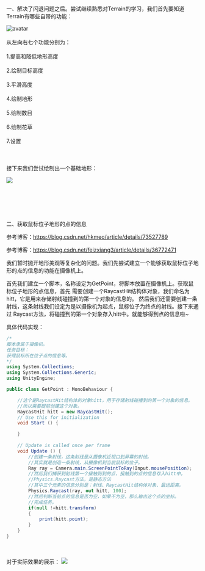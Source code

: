 </br>
</br>
一、解决了闪退问题之后。尝试继续熟悉对Terrain的学习，我们首先要知道Terrain有哪些自带的功能：

![avatar](https://i.loli.net/2018/05/31/5b0f81307273c.png)
</br>
</br>
从左向右七个功能分别为：</br></br>
1.提高和降低地形高度</br></br>2.绘制目标高度</br></br>3.平滑高度</br></br>4.绘制地形</br></br>5.绘制数目</br></br>6.绘制花草</br></br>7.设置
</br></br>
</br></br>
接下来我们尝试绘制出一个基础地形：

![](https://i.loli.net/2018/05/31/5b0f83c012893.png)

</br></br>
</br></br>

二、获取鼠标位子地形的点的信息

参考博客：https://blog.csdn.net/hkmeo/article/details/73527789

参考博客：https://blog.csdn.net/feizxiang3/article/details/36772471

我们暂时抛开地形美观等复杂化的问题。我们先尝试建立一个能够获取鼠标位子地形的点的信息的功能在摄像机上。

首先我们建立一个脚本，名称设定为GetPoint，将脚本放置在摄像机上。获取鼠标位子地形的点信息，首先
需要创建一个RaycastHit结构体对象，我们命名为hitt，它是用来存储射线碰撞到的第一个对象的信息的。
然后我们还需要创建一条射线，这条射线我们设定为是以摄像机为起点，鼠标位子为终点的射线。接下来通过
Raycast方法，将碰撞到的第一个对象存入hitt中。就能够得到点的信息啦~

具体代码实现：

```c#
/*
脚本隶属于摄像机。
任务目标：
获得鼠标所在位子点的信息等。
*/
using System.Collections;
using System.Collections.Generic;
using UnityEngine;

public class GetPoint : MonoBehaviour {

    //这个是RaycastHit结构体的对象hitt，用于存储射线碰撞到的第一个对象的信息。
    //所以需要提前创建这个对象。
    RaycastHit hitt = new RaycastHit();
	// Use this for initialization
	void Start () {

	}
	
	// Update is called once per frame
	void Update () {
	  	//创建一条射线，这条射线是从摄像机近视口到屏幕的射线。
		//其实就是创造一条射线，从摄像机到当前鼠标的位子。
		Ray ray = Camera.main.ScreenPointToRay(Input.mousePosition);
		//然后我们捕获到射线第一个接触到到的点，接触到的点的信息存入hitt中。
		//Physics.Raycast方法，是静态方法
		//其中三个元素的信息分别是：射线、RaycastHit结构体对象、最远距离。
		Physics.Raycast(ray, out hitt, 100);
		//然后判断当前点的信息是否为空，如果不为空，那么输出这个点的坐标。
		//完成任务。
		if(null !=hitt.transform)
		{
		    print(hitt.point);
		}
	}
}

```
</br></br>
对于实际效果的展示：
![](https://i.loli.net/2018/05/31/5b0f8e340e1fc.png)



